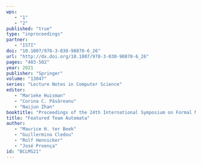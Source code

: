```yaml
---
wps: 
   - "1"
   - "2"
published: "true"
type: "inproceedings"
partner: 
   - "ISTI"
doi: "10.1007/978-3-030-90870-6_26"
url: "http://dx.doi.org/10.1007/978-3-030-90870-6_26"
pages: "483-502"
year: 2021
publisher: "Springer"
volume: "13047"
series: "Lecture Notes in Computer Science"
editor: 
   - "Marieke Huisman"
   - "Corina C. Păsăreanu"
   - "Naijun Zhan"
booktitle: "Proceedings of the 24th International Symposium on Formal Methods (FM'21)"
title: "Featured Team Automata"
author: 
   - "Maurice H. ter Beek"
   - "Guillermina Cledou"
   - "Rolf Hennicker"
   - "José Proença"
id: "BCLMS21"
---
```

